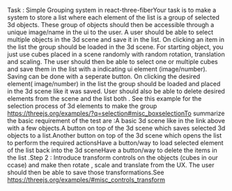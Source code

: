 Task : Simple Grouping system in react-three-fiberYour task is to make a system to store a list where each element of the list is a group of selected 3d objects. These group of objects should then be accessible through a unique image/name in the ui to the user. A user should be able to select multiple objects in the 3d scene and save it in the list. On clicking an item in the list the group should be loaded in the 3d scene.
 For starting object, you just use cubes placed in a scene randomly with random rotation, translation and scaling. The user should then be able to select one or multiple cubes and save them in the list with a indicating ui element (image/number). Saving can be done with a seperate button. On clicking the desired element( image/number) in the list the group should be loaded and placed in the 3d scene like it was saved. User should also be able to delete desired elements from the scene and the list both .
See this example for the selection process of 3d elements to make the group https://threejs.org/examples/?q=selection#misc_boxselectionTo summarize the basic requirement of the test are :A basic 3d scene like in the link above with a few objects.A button on top of the 3d scene which saves selected 3d objects to a list.Another button on top of the 3d scene which opens the list to perform the required actionsHave a button/way  to load selected element of the list back into the 3d sceneHave a button/way to delete the items in the list .Step 2 : Introduce transform controls on the objects (cubes in our ccase) and make then rotate , scale and translate from the UX. The user should then be able to save those transformations.See https://threejs.org/examples/#misc_controls_transform